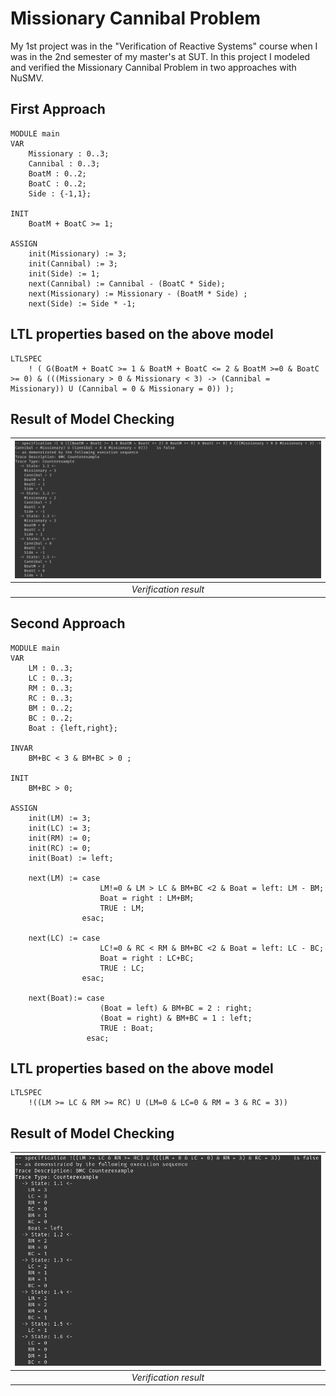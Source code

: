 # Missionary Cannibal Problem

My 1st project was in the "Verification of Reactive Systems" course when I was in the 2nd semester of my master's at SUT. In this project I modeled and verified the Missionary Cannibal Problem in two approaches with NuSMV.

## First Approach

```
MODULE main
VAR
    Missionary : 0..3;   
    Cannibal : 0..3;   
    BoatM : 0..2;
    BoatC : 0..2;
    Side : {-1,1};

INIT 
    BoatM + BoatC >= 1;

ASSIGN
    init(Missionary) := 3;
    init(Cannibal) := 3;
    init(Side) := 1;
    next(Cannibal) := Cannibal - (BoatC * Side);
    next(Missionary) := Missionary - (BoatM * Side) ;
    next(Side) := Side * -1;
```
## LTL properties based on the above model

```
LTLSPEC 
    ! ( G(BoatM + BoatC >= 1 & BoatM + BoatC <= 2 & BoatM >=0 & BoatC >= 0) & (((Missionary > 0 & Missionary < 3) -> (Cannibal = Missionary)) U (Cannibal = 0 & Missionary = 0)) );

```

## Result of Model Checking

| <img src="01.png" alt="Pair Game" width="600"/> | 
|:--:| 
| *Verification result* |


## Second Approach

```
MODULE main
VAR
    LM : 0..3;
    LC : 0..3;
    RM : 0..3;
    RC : 0..3;
    BM : 0..2;
    BC : 0..2;
    Boat : {left,right};

INVAR 
    BM+BC < 3 & BM+BC > 0 ;
    
INIT 
    BM+BC > 0;

ASSIGN
    init(LM) := 3;
    init(LC) := 3;
    init(RM) := 0;
    init(RC) := 0;
    init(Boat) := left;
    
    next(LM) := case
                    LM!=0 & LM > LC & BM+BC <2 & Boat = left: LM - BM;
                    Boat = right : LM+BM; 
                    TRUE : LM;
                esac;
                
    next(LC) := case
                    LC!=0 & RC < RM & BM+BC <2 & Boat = left: LC - BC;
                    Boat = right : LC+BC;
                    TRUE : LC;
                esac;
                
    next(Boat):= case
                    (Boat = left) & BM+BC = 2 : right;
                    (Boat = right) & BM+BC = 1 : left;
                    TRUE : Boat;
                 esac;
```

## LTL properties based on the above model

```
LTLSPEC
    !((LM >= LC & RM >= RC) U (LM=0 & LC=0 & RM = 3 & RC = 3))       
```
## Result of Model Checking

| <img src="02.png" alt="Pair Game" width="600"/> | 
|:--:| 
| *Verification result* |


